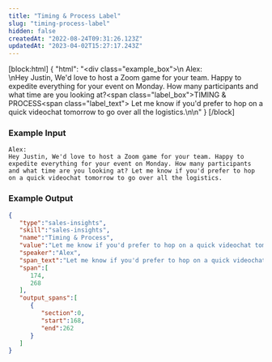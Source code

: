 ```yaml
---
title: "Timing & Process Label"
slug: "timing-process-label"
hidden: false
createdAt: "2022-08-24T09:31:26.123Z"
updatedAt: "2023-04-02T15:27:17.243Z"
---
```

[block:html]
{
  "html": "<div class=\"example_box\">\n  Alex:<br/>\nHey Justin, We'd love to host a Zoom game for your team. Happy to expedite everything for your event on Monday. How many participants and what time are you looking at?<span class=\"label_box\">TIMING & PROCESS</span><span class=\"label_text\"> Let me know if you'd prefer to hop on a quick videochat tomorrow to go over all the logistics.</span>\n</div>\n"
}
[/block]



### Example Input

```
Alex:
Hey Justin, We'd love to host a Zoom game for your team. Happy to expedite everything for your event on Monday. How many participants and what time are you looking at? Let me know if you'd prefer to hop on a quick videochat tomorrow to go over all the logistics.
```



### Example Output

```json
{
   "type":"sales-insights",
   "skill":"sales-insights",
   "name":"Timing & Process",
   "value":"Let me know if you'd prefer to hop on a quick videochat tomorrow to go over all the logistics.",
   "speaker":"Alex",
   "span_text":"Let me know if you'd prefer to hop on a quick videochat tomorrow to go over all the logistics.",
   "span":[
      174,
      268
   ],
   "output_spans":[
      {
         "section":0,
         "start":168,
         "end":262
      }
   ]
}
```